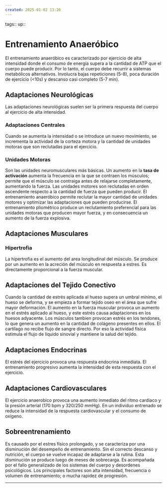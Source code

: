 ```yaml
---
created: 2025-01-02 13:26
---
```

tags::
up::
# Entrenamiento Anaeróbico
El entrenamiento anaeróbico es caracterizado por ejercicio de alta intensidad donde   el consumo de energía supera a la cantidad de ATP que el cuerpo puede producir. Por lo tanto, el cuerpo debe recurrir a sistemas metabólicos alternativos. Involucra bajas repeticiones (5-8), poca duración de ejercicio (<10s) y descanso casi completo (5-7 min).

## Adaptaciones Neurológicas
Las adaptaciones neurológicas suelen ser la primera respuesta del cuerpo al ejercicio de alta intensidad.

### Adaptaciones Centrales
Cuando se aumenta la intensidad o se introduce un nuevo movimiento, se incrementa la actividad de la corteza motora y la cantidad de unidades motoras que son reclutadas para el ejercicio.

### Unidades Motoras
Son las unidades neuromusculares más básicas. Un aumento en la **tasa de activación**   aumenta la frecuencia en la que se contraen los músculos; permite que el músculo se contraiga antes de relajarse completamente, aumentando la fuerza. Las unidades motores son reclutadas en orden ascendente respecto a la cantidad de fuerza que pueden producir. El entrenamiento anaeróbico permite reclutar la mayor cantidad de unidades motores y optimizar las adaptaciones que pueden producirse. El entrenamiento pliométrico produce un reclutamiento preferencial para las unidades motoras que producen mayor fuerza, y en consecuencia un aumento de la fuerza explosiva.

## Adaptaciones Musculares
### Hipertrofia
La hipertrofia es el aumento del area longitudinal del músculo. Se produce por un aumento en la acreción del músculo en respuesta a estres. Es directamente proporcional a la fuerza muscular.

## Adaptaciones del Tejido Conectivo
Cuando la cantidad de estrés aplicada al hueso supera un umbral mínimo, el hueso se deforma, y se empieza a formar tejido oseo en el área que sufre mayor deformación. El aumento en la fuerza muscular provoca un aumento en el estrés aplicado al hueso, y este estrés causa adaptaciones en los huesos adyacente. Los músculos tambien provocan estrés en los tendones, lo que genera un aumento en la cantidad de colágeno presentes en ellos. El cartílago no recibe flujo de sangre directo. Por eso la actividad física estimula el flujo de líquido sinovial y mantiene la salud del tejido.

## Adaptaciones Endocrinas
El estrés del ejercicio provoca una respuesta endocrina inmediata. El entrenamiento progresivo aumenta la intensidad de esta respuesta con el ejercicio.

## Adaptaciones Cardiovasculares
El ejercicio anaerobico provoca una aumento inmediato del ritmo cardiaco y la presión arterial (170 bpm y 320/250 mmHg). En un individuo entrenado se reduce la intensidad de la respuesta cardiovascular y el consumo de oxígeno.

## Sobreentrenamiento
Es causado por el estres físico prolongado, y se caracteriza por una disminución del desempeño de entrenamiento. Sin el correcto descanso y nutrición, el cuerpo se vuelve incapaz de adaptarse a la rutina. Esta disminución se produce luego de meses de sobrecarga. Es acompañada por el fallo generalizado de los sistemas del cuerpo y desordenes psicológicos. Los principales factores son alta intensidad, frecuencia o volumen de entrenamiento; o mucha rapidez de progresión.
___
